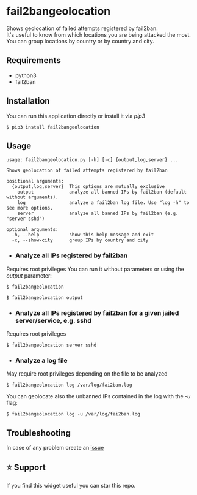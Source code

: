 # fail2bangeolocation

Shows geolocation of failed attempts registered by fail2ban.  
It's useful to know from which locations you are being attacked the most.
You can group locations by country or by country and city.  

## Requirements

* python3
* fail2ban

## Installation 

You can run this application directly or install it via *pip3*

```shell
$ pip3 install fail2bangeolocation
```

## Usage

```shell
usage: fail2bangeolocation.py [-h] [-c] {output,log,server} ...

Shows geolocation of failed attempts registered by fail2ban

positional arguments:
  {output,log,server}  This options are mutually exclusive
    output             analyze all banned IPs by fail2ban (default without arguments).
    log                analyze a fail2ban log file. Use "log -h" to see more options.
    server             analyze all banned IPs by fail2ban (e.g. "server sshd")

optional arguments:
  -h, --help           show this help message and exit
  -c, --show-city      group IPs by country and city

```

* ### Analyze all IPs registered by fail2ban 

Requires root privileges
You can run it without parameters or using the *output* parameter:

```shell
$ fail2bangeolocation
```

```shell
$ fail2bangeolocation output
```

* ### Analyze all IPs registered by fail2ban for a given jailed server/service, e.g. sshd 

Requires root privileges

```shell
$ fail2bangeolocation server sshd
```

* ### Analyze a log file
May require root privileges depending on the file to be analyzed

```shell
$ fail2bangeolocation log /var/log/fai2ban.log
```

You can geolocate also the unbanned IPs contained in the log with the *-u* flag:

```shell
$ fail2bangeolocation log -u /var/log/fai2ban.log
```

## Troubleshooting

In case of any problem create an [issue](https://github.com/rubenhortas/fail2bangeolocation/issues/new)

## :star: Support

If you find this widget useful you can star this repo.
